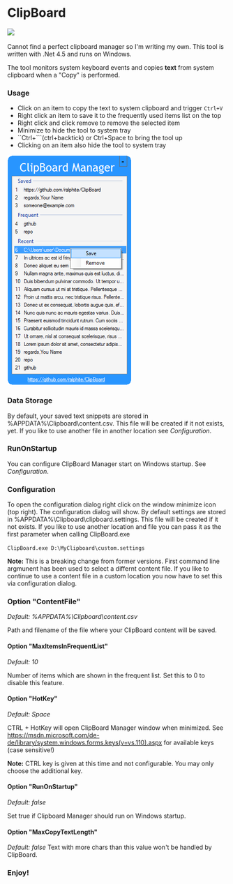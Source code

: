 ClipBoard
=========

[![](https://img.shields.io/github/downloads/ralphite/ClipBoard/total.svg)](https://github.com/ralphite/ClipBoard/releases)

Cannot find a perfect clipboard manager so I'm writing my own. This 
tool is written with .Net 4.5 and runs on Windows.

The tool monitors system keyboard events and copies **text** from system 
clipboard when a "Copy" is performed.

### Usage

- Click on an item to copy the text to system clipboard and trigger `Ctrl+V`
- Right click an item to save it to the frequently used items list on the top
- Right click and click remove to remove the selected item
- Minimize to hide the tool to system tray
- ``Ctrl+```(ctrl+backtick) or Ctrl+Space to bring the tool up
- Clicking on an item also hide the tool to system tray


![screenshot](https://raw.githubusercontent.com/MrCull/ClipBoard/base/Screenshot/ClipBoard.png)

### Data Storage

By default, your saved text snippets are stored in %APPDATA%\Clipboard\content.csv. This file will be created if it not exists, yet. If you like to use another file in another location see *Configuration*.

### RunOnStartup

You can configure ClipBoard Manager start on Windows startup. See *Configuration*.

### Configuration

To open the configuration dialog right click on the window minimize icon (top right). The configuration dialog will show. By default settings are stored in  %APPDATA%\Clipboard\clipboard.settings. This file will be created if it not exists. If you like to use another location and file you can pass it as the first parameter when calling ClipBoard.exe

``ClipBoard.exe D:\MyClipboard\custom.settings``

**Note:** This is a breaking change from former versions. First command line argmunent has been used to select a differnt content file. If you like to continue to use a content file in a custom location you now have to set this via configuration dialog.

### Option "ContentFile"
*Default:  %APPDATA%\Clipboard\content.csv*

Path and filename of the file where your ClipBoard content will be saved.

#### Option "MaxItemsInFrequentList"
*Default: 10*

Number of items which are shown in the frequent list. Set this to 0 to disable this feature.

#### Option "HotKey"
*Default: Space*

CTRL + HotKey will open ClipBoard Manager window when minimized. See https://msdn.microsoft.com/de-de/library/system.windows.forms.keys(v=vs.110).aspx for available keys (case sensitive!)

**Note:** CTRL key is given at this time and not configurable. You may only choose the additional key.

#### Option "RunOnStartup"
*Default: false*

Set true if Clipboard Manager should run on Windows startup.

#### Option "MaxCopyTextLength"
*Default: false*
Text with more chars than this value won't be handled by ClipBoard.

### Enjoy!
